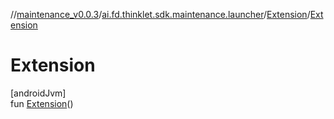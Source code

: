 //[maintenance_v0.0.3](../../../index.md)/[ai.fd.thinklet.sdk.maintenance.launcher](../index.md)/[Extension](index.md)/[Extension](-extension.md)

# Extension

[androidJvm]\
fun [Extension](-extension.md)()
